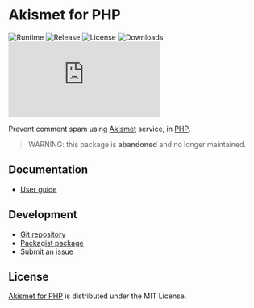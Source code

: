 # Akismet for PHP
![Runtime](https://flat.badgen.net/packagist/php/cedx/akismet) ![Release](https://flat.badgen.net/packagist/v/cedx/akismet) ![License](https://flat.badgen.net/packagist/license/cedx/akismet) ![Downloads](https://flat.badgen.net/packagist/dt/cedx/akismet) ![Coverage](https://flat.badgen.net/coveralls/c/bitbucket/cedx/akismet.php)

Prevent comment spam using [Akismet](https://akismet.com) service, in [PHP](https://www.php.net).

> WARNING: this package is **abandoned** and no longer maintained.

## Documentation
- [User guide](https://bitbucket.org/cedx/akismet.php/wiki)

## Development
- [Git repository](https://bitbucket.org/cedx/akismet.php)
- [Packagist package](https://packagist.org/packages/cedx/akismet)
- [Submit an issue](https://bitbucket.org/cedx/akismet.php/issues)

## License
[Akismet for PHP](https://bitbucket.org/cedx/akismet.php) is distributed under the MIT License.
